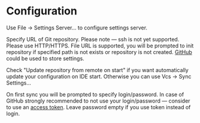 # Configuration

Use File -> Settings Server... to configure settings server.

Specify URL of Git repository. Please note — ssh is not yet supported. Please use HTTP/HTTPS. File URL is supported, you will be prompted to init repository if specified path is not exists or repository is not created.
[GitHub](www.github.com) could be used to store settings.

Check "Update repository from remote on start" if you want automatically update your configuration on IDE start. Otherwise you can use Vcs -> Sync Settings...

On first sync you will be prompted to specify login/password. In case of GitHub strongly recommended to not use your login/password — consider to use an [access token](https://help.github.com/articles/creating-an-access-token-for-command-line-use). Leave password empty if you use token instead of login.